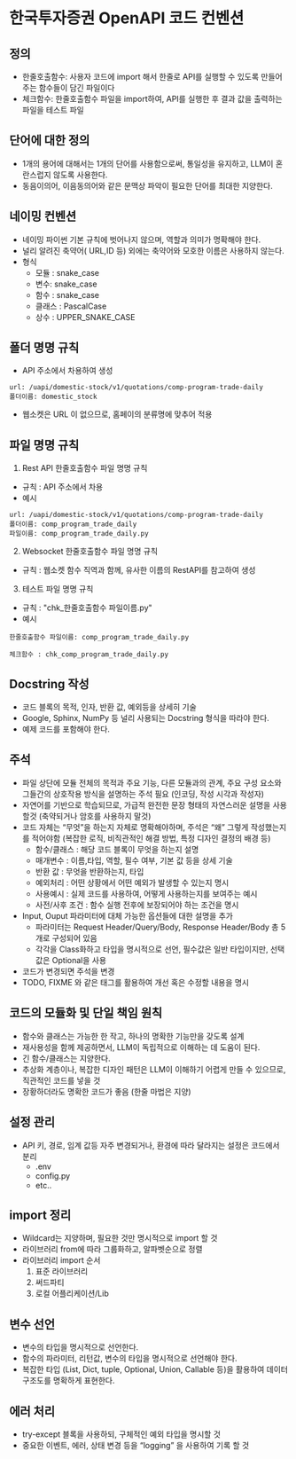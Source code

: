 # 한국투자증권 OpenAPI 코드 컨벤션


## 정의
- 한줄호출함수: 사용자 코드에 import 해서 한줄로 API를 실행할 수 있도록 만들어 주는 함수들이 담긴 파일이다
- 체크함수: 한줄호출함수 파일을 import하여, API를 실행한 후 결과 값을 출력하는 파일을 테스트 파일


## 단어에 대한 정의
- 1개의 용어에 대해서는 1개의 단어를 사용함으로써, 통일성을 유지하고, LLM이 혼란스럽지 않도록 사용한다.
- 동음이의어, 이음동의어와 같은 문맥상 파악이 필요한 단어를 최대한 지양한다.


## 네이밍 컨벤션
- 네이밍 파이썬 기본 규칙에 벗어나지 않으며, 역할과 의미가 명확해야 한다.
- 널리 알려진 축약어( URL,ID 등) 외에는 축약어와 모호한 이름은 사용하지 않는다.
- 형식
    - 모듈 : snake_case
    - 변수: snake_case
    - 함수 : snake_case
    - 클래스 : PascalCase
    - 상수 : UPPER_SNAKE_CASE


## 폴더 명명 규칙
-  API 주소에서 차용하여 생성
```text
url: /uapi/domestic-stock/v1/quotations/comp-program-trade-daily
폴더이름: domestic_stock
```
- 웹소켓은 URL 이 없으므로, 홈페이의 분류명에 맞추어 적용


## 파일 명명 규칙
1. Rest API 한줄호출함수 파일 명명 규칙
- 규칙 : API 주소에서 차용
- 예시
```text
url: /uapi/domestic-stock/v1/quotations/comp-program-trade-daily
폴더이름: comp_program_trade_daily
파일이름: comp_program_trade_daily.py
```

2. Websocket 한줄호출함수 파일 명명 규칙
- 규칙 : 웹소켓 함수 직역과 함께, 유사한 이름의 RestAPI를 참고하여 생성

3. 테스트 파일 명명 규칙
- 규칙 : "chk_한줄호출함수 파일이름.py"
- 예시 
```text
한줄호출함수 파일이름: comp_program_trade_daily.py

체크함수 : chk_comp_program_trade_daily.py
```


## Docstring 작성
- 코드 블록의 목적, 인자, 반환 값, 예외등을 상세히 기술
- Google, Sphinx, NumPy 등 널리 사용되는 Docstring 형식을 따라야 한다.
- 예제 코드를 포함해야 한다.


## 주석
- 파일 상단에 모듈 전체의 목적과 주요 기능, 다른 모듈과의 관계, 주요 구성 요소와 그들간의 상호작용 방식을 설명하는 주석 필요 (인코딩, 작성 시각과 작성자)
- 자연어를 기반으로 학습되므로, 가급적 완전한 문장 형태의 자연스러운 설명을 사용 할것 (축약되거나 암호를 사용하지 말것)
- 코드 자체는 “무엇”을 하는지 자체로 명확해야하며, 주석은 “왜” 그렇게 작성했는지를 적어야함 (복잡한 로직, 비직관적인 해결 방법, 특정 디자인 결정의 배경 등)
    - 함수/클래스 : 해당 코드 블록이 무엇을 하는지 설명
    - 매개변수 : 이름,타입,  역할, 필수 여부, 기본 값 등을 상세 기술
    - 반환 값 : 무엇을 반환하는지, 타입
    - 예외처리 : 어떤 상황에서 어떤 예외가 발생할 수 있는지 명시
    - 사용예시 : 실제 코드를 사용하여, 어떻게 사용하는지를 보여주는 예시
    - 사전/사후 조건 : 함수 실행 전후에 보장되어야 하는 조건을 명시
- Input, Ouput 파라미터에 대체 가능한 옵션들에 대한 설명을 추가 
    - 파라미터는 Request Header/Query/Body, Response Header/Body 총 5개로 구성되어 있음
    - 각각을 Class화하고 타입을 명시적으로 선언, 필수값은 일반 타입이지만, 선택 값은 Optional을 사용
- 코드가 변경되면 주석을 변경
- TODO, FIXME 와 같은 태그를 활용하여 개선 혹은 수정할 내용을 명시


## 코드의 모듈화 및 단일 책임 원칙
- 함수와 클래스는 가능한 한 작고, 하나의 명확한 기능만을 갖도록 설계
- 재사용성을 함께 제공하면서, LLM이 독립적으로 이해하는 데 도움이 된다.
- 긴 함수/클래스는 지양한다.
- 추상화 계층이나, 복잡한 디자인 패턴은 LLM이 이해하기 어렵게 만들 수 있으므로, 직관적인 코드를 넣을 것
- 장황하더라도 명확한 코드가 좋음 (한줄 마법은 지양)


## 설정 관리
- API 키, 경로, 임계 값등 자주 변경되거나, 환경에 따라 달라지는 설정은 코드에서 분리 
    - .env
    - config.py
    - etc..


## import 정리
- Wildcard는 지양하며, 필요한 것만 명시적으로 import 할 것
- 라이브러리 from에 따라 그룹화하고, 알파벳순으로 정렬
- 라이브러리 import 순서
    1) 표준 라이브러리
    2) 써드파티
    3) 로컬 어플리케이션/Lib


## 변수 선언
- 변수의 타입을 명시적으로 선언한다.
- 함수의 파라미터, 리턴값, 변수의 타입을 명시적으로 선언해야 한다.
- 복잡한 타입 (List, Dict, tuple, Optional, Union, Callable 등)을 활용하여 데이터 구조도를 명확하게 표현한다.


## 에러 처리
- try-except 블록을 사용하되, 구체적인 예외 타입을 명시할 것
- 중요한 이벤트, 에러, 상태 변경 등을 “logging” 을 사용하여 기록 할 것
